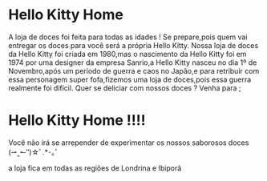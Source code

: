 # Hello Kitty Home

A loja de doces foi feita para todas as idades ! 
Se prepare,pois quem vai entregar os doces para você será a própria Hello Kitty.
Nossa loja de doces da Hello Kitty foi criada em 1980,mas o nascimento da Hello Kitty foi em 1974 por uma designer da empresa Sanrio,a Hello Kitty nasceu no dia 1º de Novembro,após um período de guerra e caos no Japão,e para retribuir com essa personagem super fofa,fizemos uma loja de doces,pois essa guerra realmente foi difícil.
Quer se deliciar com nossos doces ? Venha para ;

# Hello Kitty Home !!!!
Você não irá se arrepender de experimentar os nossos saborosos doces (⇀‸↼‶)☆ﾟ.*･｡ﾟ






a loja fica em todas as regiões de Londrina e Ibiporã
